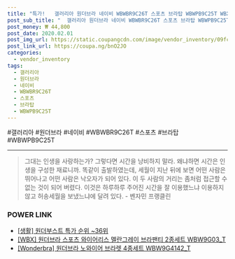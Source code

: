 ```yaml
--- 
title: "특가!   갤러리아 원더브라 네이비 WBWBR9C26T 스포츠 브라탑 WBWPB9C25T WBX..." 
post_sub_title: "  갤러리아 원더브라 네이비 WBWBR9C26T 스포츠 브라탑 WBWPB9C25T WBX T팬티SET" 
post_money: ₩ 44,800 
post_date: 2020.02.01 
post_img_url: https://static.coupangcdn.com/image/vendor_inventory/09fc/9959706000428893ae01133fad1b7df8c28b373b3e1071b4a84b3406dc24.JPG 
post_link_url: https://coupa.ng/bnO2JO 
categories: 
  - vendor_inventory 
tags: 
  - 갤러리아 
  - 원더브라 
  - 네이비 
  - WBWBR9C26T 
  - 스포츠 
  - 브라탑 
  - WBWPB9C25T 
--- 
```

  #갤러리아 #원더브라 #네이비 #WBWBR9C26T #스포츠 #브라탑 #WBWPB9C25T 
<hr> 

> 그대는 인생을 사랑하는가? 그렇다면 시간을 낭비하지 말라. 왜냐하면 시간은 인생을 구성한 재료니까. 똑같이 출발하였는데, 세월이 지난 뒤에 보면 어떤 사람은 뛰어나고 어떤 사람은 낙오자가 되어 있다. 이 두 사람의 거리는 좀처럼 접근할 수 없는 것이 되어 버렸다. 이것은 하루하루 주어진 시간을 잘 이용했느냐 이용하지 않고 허송세월을 보냈느냐에 달려 있다. - 벤자민 프랭클린 


### POWER LINK

* <a href="https://blog.naver.com/sakai111/221787854309" target="_blank"> [생활] 원더부스트 특가 순위 ~36위</a>
* <a href="https://blog.naver.com/fasyy4321/221792409802" target="_blank">[WBX] 원더브라 스포츠 와이어리스 멜란그레이 브라팬티 2종세트 WBW9G03_T</a>
* <a href="https://blog.naver.com/fasyy4321/221779586756" target="_blank">[Wonderbra] 원더브라 노와이어 브라렛 4종세트 WBW9G4142_T</a>
